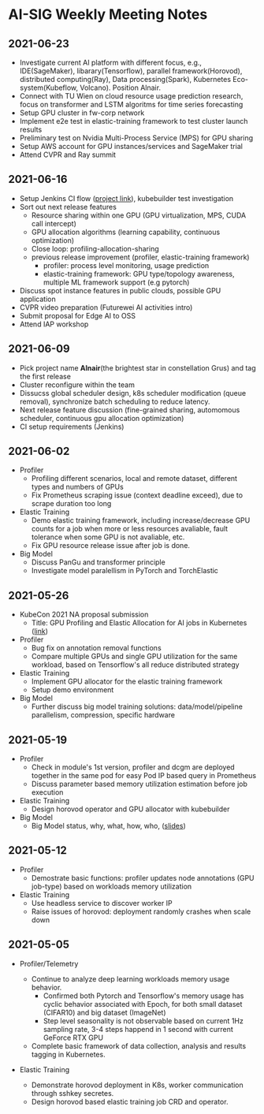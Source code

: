 # AI-SIG Weekly Meeting Notes
## 2021-06-23
- Investigate current AI platform with different focus, e.g., IDE(SageMaker), libarary(Tensorflow), parallel framework(Horovod), distributed computing(Ray), Data processing(Spark), Kubernetes Eco-system(Kubeflow, Volcano). Position Alnair.
- Connect with TU Wien on cloud resource usage prediction research, focus on transformer and LSTM algoritms for time series forecasting
- Setup GPU cluster in fw-corp network
- Implement e2e test in elastic-training framework to test cluster launch results
- Preliminary test on Nvidia Multi-Process Service (MPS) for GPU sharing
- Setup AWS account for GPU instances/services and SageMaker trial
- Attend CVPR and Ray summit
## 2021-06-16
- Setup Jenkins CI flow ([project link](https://jenkins.alkaidcloud.io/job/alnair/)), kubebuilder test investigation
- Sort out next release features
  - Resource sharing within one GPU (GPU virtualization, MPS, CUDA call intercept)
  - GPU allocation algorithms (learning capability, continuous optimization)
  - Close loop: profiling-allocation-sharing
  - previous release improvement (profiler, elastic-training framework) 
    - profiler: process level monitoring, usage prediction
    - elastic-training framework: GPU type/topology awareness, multiple ML framework support (e.g pytorch)
- Discuss spot instance features in public clouds, possible GPU application
- CVPR video preparation (Futurewei AI activities intro)
- Submit proposal for Edge AI to OSS
- Attend IAP workshop
## 2021-06-09
- Pick project name **Alnair**(the brightest star in constellation Grus) and tag the first release 
- Cluster reconfigure within the team
- Dissucss global scheduler design, k8s scheduler modification (queue removal), synchronize batch scheduling to reduce latency.
- Next release feature discussion (fine-grained sharing, automomous scheduler, continuous gpu allocation optimization)
- CI setup requirements (Jenkins)
## 2021-06-02
- Profiler
  - Profiling different scenarios, local and remote dataset, different types and numbers of GPUs
  - Fix Prometheus scraping issue (context deadline exceed), due to scrape duration too long
- Elastic Training
  - Demo elastic training framework, including increase/decrease GPU counts for a job when more or less resources avaliable, fault tolerance when some GPU is not avaliable, etc.
  - Fix GPU resource release issue after job is done.
- Big Model
  - Discuss PanGu and transformer principle 
  - Investigate model paralellism in PyTorch and TorchElastic
## 2021-05-26
- KubeCon 2021 NA proposal submission
  - Title: GPU Profiling and Elastic Allocation for AI jobs in Kubernetes ([link](https://docs.google.com/document/d/1hrNXUYZDlMz6518pqLD0KawGo_3FjoCG0-rvuE4tvpw/edit)) 
- Profiler
  - Bug fix on annotation removal functions
  - Compare multiple GPUs and single GPU utilization for the same workload, based on Tensorflow's all reduce distributed strategy
- Elastic Training
  - Implement GPU allocator for the elastic training framework
  - Setup demo environment
- Big Model
  - Further discuss big model training solutions: data/model/pipeline parallelism, compression, specific hardware

## 2021-05-19
- Profiler
  - Check in module's 1st version, profiler and dcgm are deployed together in the same pod for easy Pod IP based query in Prometheus
  - Discuss parameter based memory utilization estimation before job execution
- Elastic Training
  - Design horovod operator and GPU allocator with kubebuilder
- Big Model
  - Big Model status, why, what, how, who, ([slides](https://github.com/CentaurusInfra/AI-SIG/blob/main/reference/BigModels.pdf))
## 2021-05-12
- Profiler
  - Demostrate basic functions: profiler updates node annotations (GPU job-type) based on workloads memory utilization
- Elastic Training
  - Use headless service to discover worker IP
  - Raise issues of horovod: deployment randomly crashes when scale down
## 2021-05-05
- Profiler/Telemetry
	- Continue to analyze deep learning workloads memory usage behavior.
	  - Confirmed both Pytorch and Tensorflow's memory usage has cyclic behavior associated with Epoch, for both small dataset (CIFAR10) and big dataset (ImageNet)
	  - Step level seasonality is not observable based on current 1Hz sampling rate, 3-4 steps happend in 1 second with current GeForce RTX GPU
	- Complete basic framework of data collection, analysis and results tagging in Kubernetes.

- Elastic Training
	- Demonstrate horovod deployment in K8s, worker communication through sshkey secretes.
	- Design horovod based elastic training job CRD and operator.
